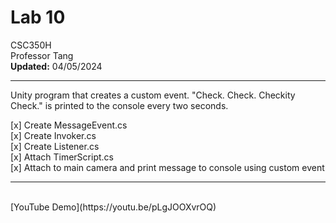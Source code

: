 # Lab 10 <br /> 
CSC350H <br />
Professor Tang <br /> 
**Updated:** 04/05/2024 <br /> 

___

Unity program that creates a custom event. "Check. Check. Checkity Check." is printed to the console every two seconds.




[x] Create MessageEvent.cs <br />
[x] Create Invoker.cs  <br />
[x] Create Listener.cs <br />
[x] Attach TimerScript.cs  <br />
[x] Attach to main camera and print message to console using custom event <br /> 


___

<br />
[YouTube Demo](https://youtu.be/pLgJOOXvrOQ)
